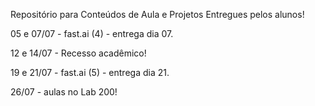 Repositório para Conteúdos de Aula e Projetos Entregues pelos alunos!


05 e 07/07 - fast.ai (4) - entrega dia 07.

12 e 14/07 - Recesso acadêmico!

19 e 21/07 - fast.ai (5) - entrega dia 21.

26/07 - aulas no Lab 200!

